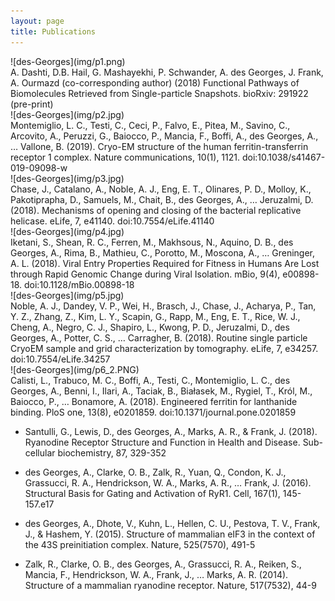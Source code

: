 ```yaml
---
layout: page
title: Publications
---
```


<div class="row">
  <div class="col-md-5" markdown="1">
  ![des-Georges](img/p1.png)<br>
  </div>
  <div class="col-md-7" markdown="1">
    A. Dashti, D.B. Hail, G. Mashayekhi, P. Schwander, A. des Georges, J. Frank, A. Ourmazd (co-corresponding author) (2018) Functional Pathways of Biomolecules Retrieved from Single-particle Snapshots. bioRxiv: 291922 (pre-print)
  </div>
</div>


<div class="row">
  <div class="col-md-5" markdown="1">
  ![des-Georges](img/p2.jpg)<br>
  </div>
  <div class="col-md-7" markdown="1">
    Montemiglio, L. C., Testi, C., Ceci, P., Falvo, E., Pitea, M., Savino, C., Arcovito, A., Peruzzi, G., Baiocco, P., Mancia, F., Boffi, A., des Georges, A., … Vallone, B. (2019). Cryo-EM structure of the human ferritin-transferrin receptor 1 complex. Nature communications, 10(1), 1121. doi:10.1038/s41467-019-09098-w
  </div>
</div>


<div class="row">
  <div class="col-md-5" markdown="1">
  ![des-Georges](img/p3.jpg)<br>
  </div>
  <div class="col-md-7" markdown="1">
    Chase, J., Catalano, A., Noble, A. J., Eng, E. T., Olinares, P. D., Molloy, K., Pakotiprapha, D., Samuels, M., Chait, B., des Georges, A., … Jeruzalmi, D. (2018). Mechanisms of opening and closing of the bacterial replicative helicase. eLife, 7, e41140. doi:10.7554/eLife.41140
  </div>
</div>

<div class="row">
  <div class="col-md-5" markdown="1">
  ![des-Georges](img/p4.jpg)<br>
  </div>
  <div class="col-md-7" markdown="1">
    Iketani, S., Shean, R. C., Ferren, M., Makhsous, N., Aquino, D. B., des Georges, A., Rima, B., Mathieu, C., Porotto, M., Moscona, A., … Greninger, A. L. (2018). Viral Entry Properties Required for Fitness in Humans Are Lost through Rapid Genomic Change during Viral Isolation. mBio, 9(4), e00898-18. doi:10.1128/mBio.00898-18
  </div>
</div>

<div class="row">
  <div class="col-md-5" markdown="1">
  ![des-Georges](img/p5.jpg)<br>
  </div>
  <div class="col-md-7" markdown="1">
    Noble, A. J., Dandey, V. P., Wei, H., Brasch, J., Chase, J., Acharya, P., Tan, Y. Z., Zhang, Z., Kim, L. Y., Scapin, G., Rapp, M., Eng, E. T., Rice, W. J., Cheng, A., Negro, C. J., Shapiro, L., Kwong, P. D., Jeruzalmi, D., des Georges, A., Potter, C. S., … Carragher, B. (2018). Routine single particle CryoEM sample and grid characterization by tomography. eLife, 7, e34257. doi:10.7554/eLife.34257
  </div>
</div>

<div class="row">
  <div class="col-md-5" markdown="1">
  ![des-Georges](img/p6_2.PNG)<br>
  </div>
  <div class="col-md-7" markdown="1">
    Calisti, L., Trabuco, M. C., Boffi, A., Testi, C., Montemiglio, L. C., des Georges, A., Benni, I., Ilari, A., Taciak, B., Białasek, M., Rygiel, T., Król, M., Baiocco, P., … Bonamore, A. (2018). Engineered ferritin for lanthanide binding. PloS one, 13(8), e0201859. doi:10.1371/journal.pone.0201859
  </div>
</div>


- Santulli, G., Lewis, D., des Georges, A., Marks, A. R., & Frank, J. (2018). Ryanodine Receptor Structure and Function in Health and Disease. Sub-cellular biochemistry, 87, 329-352

- des Georges, A., Clarke, O. B., Zalk, R., Yuan, Q., Condon, K. J., Grassucci, R. A., Hendrickson, W. A., Marks, A. R., … Frank, J. (2016). Structural Basis for Gating and Activation of RyR1. Cell, 167(1), 145-157.e17

- des Georges, A., Dhote, V., Kuhn, L., Hellen, C. U., Pestova, T. V., Frank, J., & Hashem, Y. (2015). Structure of mammalian eIF3 in the context of the 43S preinitiation complex. Nature, 525(7570), 491-5

- Zalk, R., Clarke, O. B., des Georges, A., Grassucci, R. A., Reiken, S., Mancia, F., Hendrickson, W. A., Frank, J., … Marks, A. R. (2014). Structure of a mammalian ryanodine receptor. Nature, 517(7532), 44-9
